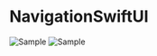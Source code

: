 # NavigationSwiftUI
![Sample](https://i.imgur.com/x5Y6Oddl.png)
![Sample](https://i.imgur.com/4MOhkNFl.png)
